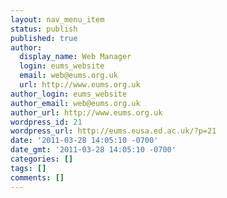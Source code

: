 ```yaml
---
layout: nav_menu_item
status: publish
published: true
author:
  display_name: Web Manager
  login: eums_website
  email: web@eums.org.uk
  url: http://www.eums.org.uk
author_login: eums_website
author_email: web@eums.org.uk
author_url: http://www.eums.org.uk
wordpress_id: 21
wordpress_url: http://eums.eusa.ed.ac.uk/?p=21
date: '2011-03-28 14:05:10 -0700'
date_gmt: '2011-03-28 14:05:10 -0700'
categories: []
tags: []
comments: []
---
```


